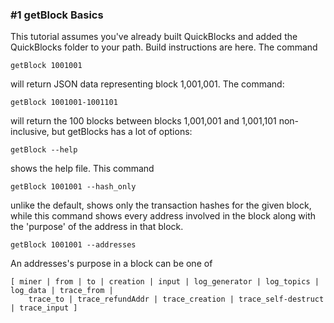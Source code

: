 ### #1 getBlock Basics

This tutorial assumes you've already built QuickBlocks and added the QuickBlocks folder to your path. Build instructions are here. The command

    getBlock 1001001

will return JSON data representing block 1,001,001. The command:

    getBlock 1001001-1001101

will return the 100 blocks between blocks 1,001,001 and 1,001,101 non-inclusive, but getBlocks has a lot of options:

    getBlock --help
    
shows the help file. This command

    getBlock 1001001 --hash_only
    
unlike the default, shows only the transaction hashes for the given block, while this command shows every address involved in the block along with the 'purpose' of the address in that block.

    getBlock 1001001 --addresses

An addresses's purpose in a block can be one of

    [ miner | from | to | creation | input | log_generator | log_topics | log_data | trace_from |
        trace_to | trace_refundAddr | trace_creation | trace_self-destruct | trace_input ]

